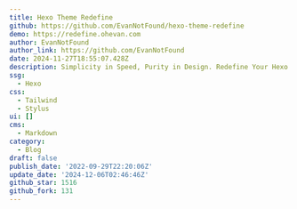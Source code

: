 ```yaml
---
title: Hexo Theme Redefine
github: https://github.com/EvanNotFound/hexo-theme-redefine
demo: https://redefine.ohevan.com
author: EvanNotFound
author_link: https://github.com/EvanNotFound
date: 2024-11-27T18:55:07.428Z
description: Simplicity in Speed, Purity in Design. Redefine Your Hexo Journey.
ssg:
  - Hexo
css:
  - Tailwind
  - Stylus
ui: []
cms:
  - Markdown
category:
  - Blog
draft: false
publish_date: '2022-09-29T22:20:06Z'
update_date: '2024-12-06T02:46:46Z'
github_star: 1516
github_fork: 131
---
```

